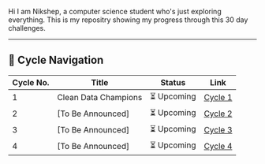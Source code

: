 Hi I am Nikshep, a computer science student who's just exploring everything. This is my repositry showing my progress through this 30 day challenges.

---

## 📘 Cycle Navigation

| Cycle No. | Title                    | Status       | Link                                                |
|-----------|--------------------------|--------------|-----------------------------------------------------|
| 1         | Clean Data Champions     | ⏳ Upcoming  | [Cycle 1]([.https://github.com/danknik/ACM-30day-Challenges-Nikshep/tree/main/cycle1_clean_data_champions/)  |
| 2         | [To Be Announced]        | ⏳ Upcoming  | [Cycle 2](./Cycle_2_[Coming_Soon]/)                |
| 3         | [To Be Announced]        | ⏳ Upcoming  | [Cycle 3](./Cycle_3_[Coming_Soon]/)                |
| 4         | [To Be Announced]        | ⏳ Upcoming  | [Cycle 4](./Cycle_4_[Coming_Soon]/)                |

